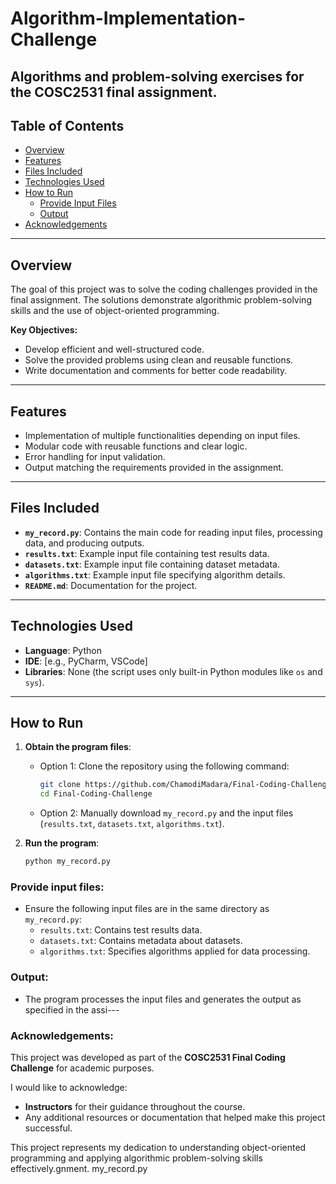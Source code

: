 # Algorithm-Implementation-Challenge
Algorithms and problem-solving exercises for the COSC2531 final assignment.
---

## Table of Contents
- [Overview](#overview)
- [Features](#features)
- [Files Included](#files-included)
- [Technologies Used](#technologies-used)
- [How to Run](#how-to-run)
  - [Provide Input Files](#provide-input-files)
  - [Output](#output)
- [Acknowledgements](#acknowledgements)


---

## Overview

The goal of this project was to solve the coding challenges provided in the final assignment. The solutions demonstrate algorithmic problem-solving skills and the use of object-oriented programming.

**Key Objectives:**
- Develop efficient and well-structured code.
- Solve the provided problems using clean and reusable functions.
- Write documentation and comments for better code readability.

---

## Features

- Implementation of multiple functionalities depending on input files.
- Modular code with reusable functions and clear logic.
- Error handling for input validation.
- Output matching the requirements provided in the assignment.

---

## Files Included

- **`my_record.py`**: Contains the main code for reading input files, processing data, and producing outputs.
- **`results.txt`**: Example input file containing test results data.
- **`datasets.txt`**: Example input file containing dataset metadata.
- **`algorithms.txt`**: Example input file specifying algorithm details.
- **`README.md`**: Documentation for the project.

---

## Technologies Used

- **Language**: Python
- **IDE**: [e.g., PyCharm, VSCode]
- **Libraries**: None (the script uses only built-in Python modules like `os` and `sys`).

---

## How to Run

1. **Obtain the program files**:
   - Option 1: Clone the repository using the following command:
     ```bash
     git clone https://github.com/ChamodiMadara/Final-Coding-Challenge.git
     cd Final-Coding-Challenge
     ```
   - Option 2: Manually download `my_record.py` and the input files (`results.txt`, `datasets.txt`, `algorithms.txt`).

2. **Run the program**:
   ```bash
   python my_record.py
   ```
   
### Provide input files:

- Ensure the following input files are in the same directory as `my_record.py`:
  - `results.txt`: Contains test results data.
  - `datasets.txt`: Contains metadata about datasets.
  - `algorithms.txt`: Specifies algorithms applied for data processing.

### Output:

- The program processes the input files and generates the output as specified in the assi---

### Acknowledgements:

This project was developed as part of the **COSC2531 Final Coding Challenge** for academic purposes.

I would like to acknowledge:
- **Instructors** for their guidance throughout the course.
- Any additional resources or documentation that helped make this project successful.

This project represents my dedication to understanding object-oriented programming and applying algorithmic problem-solving skills effectively.gnment.
my_record.py
